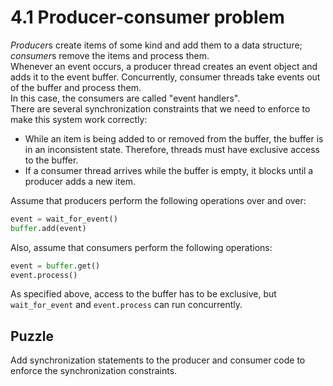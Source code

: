 # 4.1 Producer-consumer problem

*Producer*s create items of some kind and add them to a data structure; *consumer*s remove the items and process them. \
Whenever an event occurs, a producer thread creates an event object and adds it to the event buffer. Concurrently, consumer threads take events out
of the buffer and process them. \
In this case, the consumers are called "event
handlers". \
There are several synchronization constraints that we need to enforce to make this system work correctly:

- While an item is being added to or removed from the buffer, the buffer is in an inconsistent state. Therefore, threads must have exclusive access to the buffer.
- If a consumer thread arrives while the buffer is empty, it blocks until a producer adds a new item.

Assume that producers perform the following operations over and over:

```python
event = wait_for_event()
buffer.add(event)
```

Also, assume that consumers perform the following operations:

```python
event = buffer.get()
event.process()
```

As specified above, access to the buffer has to be exclusive, but `wait_for_event` and `event.process` can run concurrently.

## Puzzle

Add synchronization statements to the producer and consumer code to enforce the synchronization constraints.


